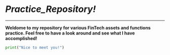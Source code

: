 # *Practice_Repository!*

---

**Weldome to my repository for various FinTech assets and functions practice. Feel free to have a look around and see what I have accomplished!**

```python
print("Nice to meet you!")
```